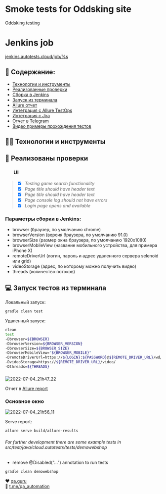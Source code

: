 # Smoke tests for Oddsking site
<a target="_blank" href="https://oddsking.com/">Oddsking testing</a>

# Jenkins job
<a target="_blank" href="https://jenkins.autotests.cloud/job/Oddsking%20Smoke%20Tests/">jenkins.autotests.cloud/job/%s</a>


## :pushpin: Содержание:

- [Технологии и инструменты](#earth_africa-технологии-и-инструменты)
- [Реализованные проверки](#earth_africa-Реализованные-проверки)
- [Сборка в Jenkins](#earth_africa-Jenkins-job)
- [Запуск из терминала](#earth_africa-Запуск-тестов-из-терминала)
- [Allure отчет](#earth_africa-Allure-отчет)
- [Интеграция с Allure TestOps](#earth_africa-Интеграция-с-Allure-TestOps)
- [Интеграция с Jira](#earth_africa-Интеграция-с-Jira)
- [Отчет в Telegram](#earth_africa-Уведомление-в-Telegram-при-помощи-бота)
- [Видео примеры прохождения тестов](#earth_africa-Примеры-видео-о-прохождении-тестов)
                                                               
## :technologist: Технологии и инструменты

## :bookmark_tabs: Реализованы проверки

### &nbsp;&nbsp;&nbsp;&nbsp;&nbsp;&nbsp; UI

>- [x] *Testing game search functionality*
>- [x] *Page title should have header text*
>- [x] *Page title should have header text*
>- [x] *Page console log should not have errors*
>- [x] *Login page opens and available*

### Параметры сборки в Jenkins:

- browser (браузер, по умолчанию chrome)
- browserVersion (версия браузера, по умолчанию 91.0)
- browserSize (размер окна браузера, по умолчанию 1920x1080)
- browserMobileView (название мобильного устройства, для примера iPhone X)
- remoteDriverUrl (логин, пароль и адрес удаленного сервера selenoid или grid)
- videoStorage (адрес, по которому можно получить видео)
- threads (количество потоков)


## :computer: Запуск тестов из терминала

Локальный запуск:
```bash
gradle clean test
```

Удаленный запуск:
```bash
clean
test
-Dbrowser=${BROWSER}
-DbrowserVersion=${BROWSER_VERSION}
-DbrowserSize=${BROWSER_SIZE}
-DbrowserMobileView="${BROWSER_MOBILE}"
-DremoteDriverUrl=https://${LOGIN}:${PASSWORD}@${REMOTE_DRIVER_URL}/wd/hub/
-DvideoStorage=https://${REMOTE_DRIVER_URL}/video/
-Dthreads=${THREADS}
```

### 
![2022-07-04_21h47_22](https://user-images.githubusercontent.com/61227126/177201173-0ab4817f-3071-4ee5-8c35-87d7bc68c080.png)
<p></a> Отчет в <a target="_blank" href="https://jenkins.autotests.cloud/job/Oddsking%20Smoke%20Tests/8/allure/">Allure report</a><p>

### Основное окно
![2022-07-04_21h56_11](https://user-images.githubusercontent.com/61227126/177201140-a119ff0a-a4eb-4efd-801f-e29c8048eaac.png)



Serve report:
```bash
allure serve build/allure-results
```


###### For further development there are some example tests in src/test/java/cloud.autotests/tests/demowebshop
* remove @Disabled("...") annotation to run tests
```bash
gradle clean demowebshop
```

:heart: <a target="_blank" href="https://qa.guru">qa.guru</a><br/>
:blue_heart: <a target="_blank" href="https://t.me/qa_automation">t.me/qa_automation</a>
